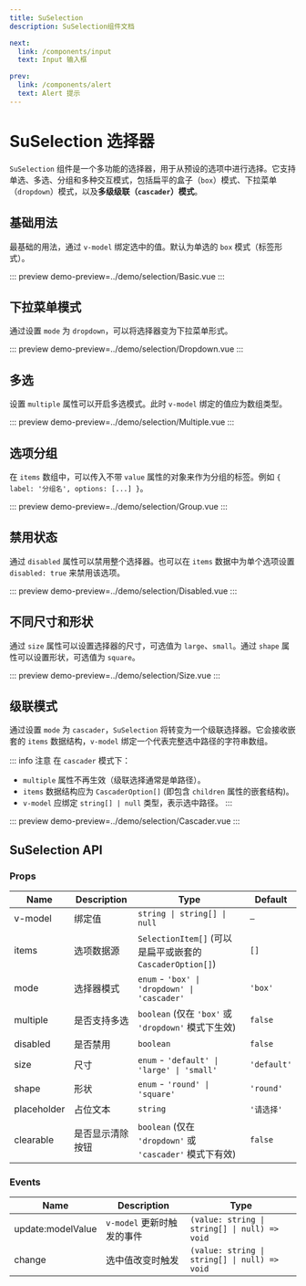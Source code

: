 ```yaml
---
title: SuSelection
description: SuSelection组件文档

next:
  link: /components/input
  text: Input 输入框

prev:
  link: /components/alert
  text: Alert 提示
---
```


# SuSelection 选择器

`SuSelection` 组件是一个多功能的选择器，用于从预设的选项中进行选择。它支持单选、多选、分组和多种交互模式，包括扁平的盒子（`box`）模式、下拉菜单（`dropdown`）模式，以及**多级级联（`cascader`）模式**。

## 基础用法

最基础的用法，通过 `v-model` 绑定选中的值。默认为单选的 `box` 模式（标签形式）。

::: preview
demo-preview=../demo/selection/Basic.vue
:::

## 下拉菜单模式

通过设置 `mode` 为 `dropdown`，可以将选择器变为下拉菜单形式。

::: preview
demo-preview=../demo/selection/Dropdown.vue
:::

## 多选

设置 `multiple` 属性可以开启多选模式。此时 `v-model` 绑定的值应为数组类型。

::: preview
demo-preview=../demo/selection/Multiple.vue
:::

## 选项分组

在 `items` 数组中，可以传入不带 `value` 属性的对象来作为分组的标签。例如 `{ label: '分组名', options: [...] }`。

::: preview
demo-preview=../demo/selection/Group.vue
:::

## 禁用状态

通过 `disabled` 属性可以禁用整个选择器。也可以在 `items` 数据中为单个选项设置 `disabled: true` 来禁用该选项。

::: preview
demo-preview=../demo/selection/Disabled.vue
:::

## 不同尺寸和形状

通过 `size` 属性可以设置选择器的尺寸，可选值为 `large`、`small`。通过 `shape` 属性可以设置形状，可选值为 `square`。

::: preview
demo-preview=../demo/selection/Size.vue
:::

## 级联模式

通过设置 `mode` 为 `cascader`，`SuSelection` 将转变为一个级联选择器。它会接收嵌套的 `items` 数据结构，`v-model` 绑定一个代表完整选中路径的字符串数组。

::: info 注意
在 `cascader` 模式下：

- `multiple` 属性不再生效（级联选择通常是单路径）。
- `items` 数据结构应为 `CascaderOption[]` (即包含 `children` 属性的嵌套结构)。
- `v-model` 应绑定 `string[] | null` 类型，表示选中路径。
  :::

::: preview
demo-preview=../demo/selection/Cascader.vue
:::

## SuSelection API

### Props

| Name        | Description      | Type                                                      | Default     |
| ----------- | ---------------- | --------------------------------------------------------- | ----------- |
| v-model     | 绑定值           | `string \| string[] \| null`                              | `—`         |
| items       | 选项数据源       | `SelectionItem[]` (可以是扁平或嵌套的 `CascaderOption[]`) | `[]`        |
| mode        | 选择器模式       | `enum` - `'box' \| 'dropdown' \| 'cascader'`              | `'box'`     |
| multiple    | 是否支持多选     | `boolean` (仅在 `'box'` 或 `'dropdown'` 模式下生效)       | `false`     |
| disabled    | 是否禁用         | `boolean`                                                 | `false`     |
| size        | 尺寸             | `enum` - `'default' \| 'large' \| 'small'`                | `'default'` |
| shape       | 形状             | `enum` - `'round' \| 'square'`                            | `'round'`   |
| placeholder | 占位文本         | `string`                                                  | `'请选择'`  |
| clearable   | 是否显示清除按钮 | `boolean` (仅在 `'dropdown'` 或 `'cascader'` 模式下有效)  | `false`     |

### Events

| Name              | Description                | Type                                          |
| ----------------- | -------------------------- | --------------------------------------------- |
| update:modelValue | `v-model` 更新时触发的事件 | `(value: string \| string[] \| null) => void` |
| change            | 选中值改变时触发           | `(value: string \| string[] \| null) => void` |
